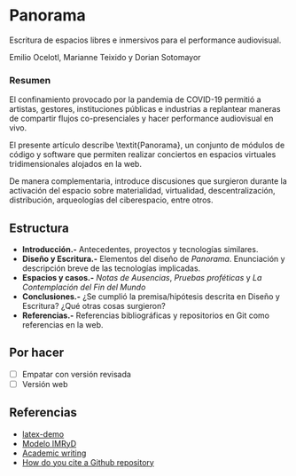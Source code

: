 # Panorama

Escritura de espacios libres e inmersivos para el performance audiovisual.

Emilio Ocelotl, Marianne Teixido y Dorian Sotomayor

### Resumen

El confinamiento provocado por la pandemia de COVID-19 permitió a artistas, gestores, instituciones públicas e industrias a replantear maneras de compartir flujos co-presenciales y hacer performance audiovisual en vivo.

El presente artículo describe \textit{Panorama}, un conjunto de módulos de código y software que permiten realizar conciertos en espacios virtuales tridimensionales alojados en la web.

De manera complementaria, introduce discusiones que surgieron durante la activación del espacio sobre materialidad, virtualidad, descentralización, distribución, arqueologías del ciberespacio, entre otros.                       

## Estructura

- **Introducción.-** Antecedentes, proyectos y tecnologías similares.
- **Diseño y Escritura.-** Elementos del diseño de *Panorama*. Enunciación y descripción breve de las tecnologías implicadas.
- **Espacios y casos.-** *Notas de Ausencias*, *Pruebas proféticas* y *La Contemplación del Fin del Mundo*
- **Conclusiones.-** ¿Se cumplió la premisa/hipótesis descrita en Diseño y Escritura? ¿Qué otras cosas surgieron?
- **Referencias.-** Referencias bibliográficas y repositorios en Git como referencias en la web. 

## Por hacer

- [ ] Empatar con versión revisada
- [ ] Versión web

## Referencias

- [latex-demo](https://github.com/rexmalebka/latex-demo) 
- [Modelo IMRyD](https://www.lluiscodina.com/modelo-imryd) 
- [Academic writing](https://www.unaminternacional.unam.mx/academic-writing)
- [How do you cite a Github repository](https://academia.stackexchange.com/questions/14010/how-do-you-cite-a-github-repository) 
